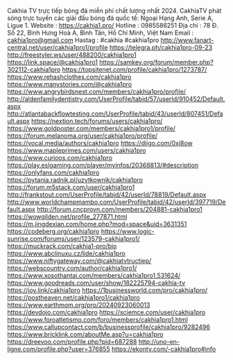 Cakhia TV trực tiếp bóng đá miễn phí chất lượng nhất 2024. CakhiaTV phát sóng trực tuyến các giải đấu bóng đá quốc tế: Ngoại Hạng Anh, Serie A, Ligue 1.
Website : https://cakhia1.pro/
Hotline : 0985586251
Địa chỉ : 78 Đ. Số 22, Bình Hưng Hoà A, Bình Tân, Hồ Chí Minh, Việt Nam
Email : cakhia1pro@gmail.com
Hastag : #cakhia #cakhia1pro
http://www.fanart-central.net/user/cakhia1pro1/profile
https://telegra.ph/cakhia1pro-09-23
http://freestyler.ws/user/488200/cakhia1pro1
https://link.space/@cakhia1pro1
https://samkey.org/forum/member.php?302112-cakhia1pro
https://topsitenet.com/profile/cakhia1pro/1273787/
https://www.rehashclothes.com/cakhia1pro
https://www.manystories.com/@cakhia1pro
https://www.angrybirdsnest.com/members/cakhia1pro/profile/
http://aldenfamilydentistry.com/UserProfile/tabid/57/userId/910452/Default.aspx
http://atlantabackflowtesting.com/UserProfile/tabid/43/userId/807451/Default.aspx
https://nextion.tech/forums/users/cakhia1pro/
https://www.goldposter.com/members/cakhia1pro1/profile/
https://forum.melanoma.org/user/cakhia1pro/profile/
https://vocal.media/authors/cakhia1pro
https://diigo.com/0xj8ow
https://www.mapleprimes.com/users/cakhia1pro
https://www.curioos.com/cakhia1pro
https://play.eslgaming.com/player/myinfos/20368813/#description
https://onlyfans.com/cakhia1pro
https://pytania.radnik.pl/uzytkownik/cakhia1pro
https://forum.m5stack.com/user/cakhia1pro1
http://frankstout.com/UserProfile/tabid/42/userId/78819/Default.aspx
http://www.worldchampmambo.com/UserProfile/tabid/42/userId/397719/Default.aspx
http://forum.cncprovn.com/members/204881-cakhia1pro1
https://wowgilden.net/profile_277871.html
https://m.jingdexian.com/home.php?mod=space&uid=3631351
https://codeberg.org/cakhia1pro
https://www.logic-sunrise.com/forums/user/123579-cakhia1pro1/
https://muckrack.com/cakhia1-pro/bio
https://www.abclinuxu.cz/lide/cakhia1pro
https://www.niftygateway.com/@cakhiatvtructiep/
https://webscountry.com/author/cakhia1pro1/
https://www.xosothantai.com/members/cakhia1pro1.531624/
https://www.goodreads.com/user/show/182225794-cakhia-tv
https://joy.link/cakhia1pro
https://1businessworld.com/pro/cakhia1pro/
https://postheaven.net/cakhia1pro1/cakhia1pro
https://www.earthmom.org/pro/20240923060013
https://devdojo.com/cakhia1pro
https://sciemce.com/user/cakhia1pro
https://www.foroatletismo.com/foro/members/cakhia1pro1.html
https://www.callupcontact.com/b/businessprofile/cakhia1pro/9282496
https://www.bricklink.com/aboutMe.asp?u=cakhia1pro
https://dreevoo.com/profile.php?pid=687288
http://uno-en-ligne.com/profile.php?user=376855
https://ekonty.com/-cakhia1pro#info



